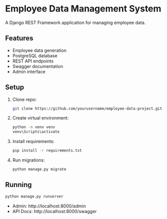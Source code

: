 # Employee Data Management System

A Django REST Framework application for managing employee data.

## Features
- Employee data generation
- PostgreSQL database
- REST API endpoints
- Swagger documentation
- Admin interface

## Setup
1. Clone repo:
   ```bash
   git clone https://github.com/yourusername/employee-data-project.git
   ```
2. Create virtual environment:
   ```bash
   python -m venv venv
   venv\Scripts\activate
   ```
3. Install requirements:
   ```bash
   pip install -r requirements.txt
   ```
4. Run migrations:
   ```bash
   python manage.py migrate
   ```

## Running
```bash
python manage.py runserver
```
- Admin: http://localhost:8000/admin
- API Docs: http://localhost:8000/swagger
